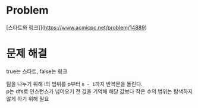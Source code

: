 # Problem
[스타트와 링크]](https://www.acmicpc.net/problem/14889)
   
# 문제 해결
true는 스타트, false는 링크   
   
팀을 나누기 위해 i의 범위를 p부터 `n - 1`까지 반복문을 돌린다.   
p는 dfs로 인스턴스가 넘어오기 전 값을 기억해 해당 값보다 작은 수의 범위는 탐색하지 않게 하기 위해 필요   